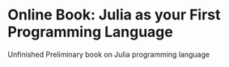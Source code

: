 # Online Book: Julia as your First Programming Language
Unfinished Preliminary book on Julia programming language
